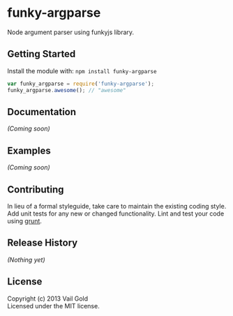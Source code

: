 # funky-argparse

Node argument parser using funkyjs library.

## Getting Started
Install the module with: `npm install funky-argparse`

```javascript
var funky_argparse = require('funky-argparse');
funky_argparse.awesome(); // "awesome"
```

## Documentation
_(Coming soon)_

## Examples
_(Coming soon)_

## Contributing
In lieu of a formal styleguide, take care to maintain the existing coding style. Add unit tests for any new or changed functionality. Lint and test your code using [grunt](https://github.com/gruntjs/grunt).

## Release History
_(Nothing yet)_

## License
Copyright (c) 2013 Vail Gold  
Licensed under the MIT license.
